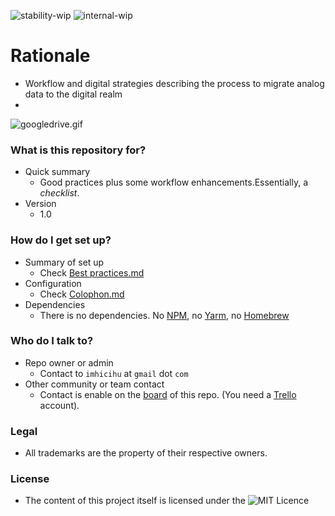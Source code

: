 ![stability-wip](https://img.shields.io/badge/stability-work_in_progress-lightgrey.svg)
![internal-wip](https://img.shields.io/badge/Internal%20use%3A-stable-green.svg)

# Rationale #

* Workflow and digital strategies describing the process to migrate analog data to the digital realm
* 
![googledrive.gif](https://media.giphy.com/media/3cXXyfMfltVOkmZu4a/giphy.gif)

### What is this repository for? ###

* Quick summary
     - Good practices plus some workflow enhancements.Essentially, a _checklist_.
* Version
	- 1.0

### How do I get set up? ###

* Summary of set up
     - Check [Best practices.md](https://bitbucket.org/imhicihu/digitalizacion-worflow/src/9e2806ba3944a007396def3b0f6c6c095fc39c5c/Best_practices.md?at=master&fileviewer=file-view-default)
* Configuration
     - Check [Colophon.md](https://bitbucket.org/imhicihu/digitalizacion-worflow/src/9a23e3459d25106b15140adaf56bc79227241ae5/Colophon.md?at=master&fileviewer=file-view-default)
* Dependencies
     - There is no dependencies. No [NPM](https://www.npmjs.com), no [Yarm](https://yarnpkg.com/en/), no [Homebrew](https://brew.sh/)

### Who do I talk to? ###

* Repo owner or admin
     - Contact to `imhicihu` at `gmail` dot `com`
* Other community or team contact
     - Contact is enable on the [board](https://bitbucket.org/imhicihu/digitalizacion-worflow/addon/trello/trello-board) of this repo. (You need a [Trello](https://trello.com/) account).
     
### Legal ###

* All trademarks are the property of their respective owners.     

### License ###

* The content of this project itself is licensed under the ![MIT Licence](https://img.shields.io/badge/Llicence-MIT-brightgreen.svg) 